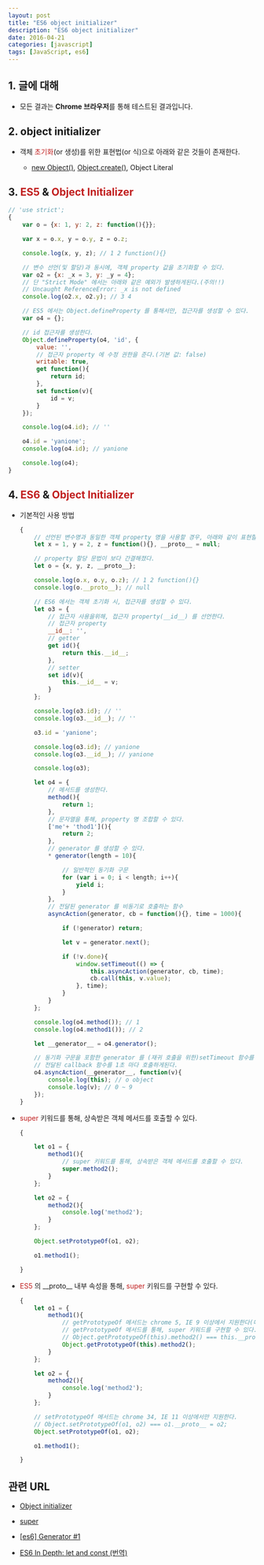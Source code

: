 ```yaml
---
layout: post
title: "ES6 object initializer"
description: "ES6 object initializer"
date: 2016-04-21
categories: [javascript]
tags: [JavaScript, es6]
---
```


## 1. 글에 대해

- 모든 결과는 **Chrome 브라우저**를 통해 테스트된 결과입니다.

## 2. object initializer

- 객체 <span style="color:#c11f1f">초기화</span>(or 생성)를 위한 표현법(or 식)으로 아래와 같은 것들이 존재한다.

    - [new Object()](https://developer.mozilla.org/en-US/docs/Web/JavaScript/Reference/Global_Objects/Object), [Object.create()](https://developer.mozilla.org/en-US/docs/Web/JavaScript/Reference/Global_Objects/Object/create), Object Literal

## 3. <span style="color:#c11f1f">ES5</span> & <span style="color:#c11f1f">Object Initializer</span>

```javascript
// 'use strict';
{
    var o = {x: 1, y: 2, z: function(){}};

    var x = o.x, y = o.y, z = o.z;

    console.log(x, y, z); // 1 2 function(){}

    // 변수 선언(및 할당)과 동시에, 객체 property 값을 초기화할 수 있다.
    var o2 = {x: _x = 3, y: _y = 4};
    // 단 "Strict Mode" 에서는 아래와 같은 예외가 발생하게된다.(주의!!)
    // Uncaught ReferenceError: _x is not defined
    console.log(o2.x, o2.y); // 3 4

    // ES5 에서는 Object.defineProperty 를 통해서만, 접근자를 생성할 수 있다.
    var o4 = {};

    // id 접근자를 생성한다.
    Object.defineProperty(o4, 'id', {
        value: '',
        // 접근자 property 에 수정 권한을 준다.(기본 값: false)
        writable: true,
        get function(){
            return id;
        },
        set function(v){
            id = v;
        }
    });

    console.log(o4.id); // ''

    o4.id = 'yanione';
    console.log(o4.id); // yanione

    console.log(o4);
}
```

## 4. <span style="color:#c11f1f">ES6</span> & <span style="color:#c11f1f">Object Initializer</span>

- 기본적인 사용 방법

    ```javascript
    {
        // 선언된 변수명과 동일한 객체 property 명을 사용할 경우, 아래와 같이 표현할 수 있다.
        let x = 1, y = 2, z = function(){}, __proto__ = null;

        // property 할당 문법이 보다 간결해졌다.
        let o = {x, y, z, __proto__};

        console.log(o.x, o.y, o.z); // 1 2 function(){}
        console.log(o.__proto__); // null

        // ES6 에서는 객체 초기화 시, 접근자를 생성할 수 있다.
        let o3 = {
            // 접근자 사용을위해, 접근자 property(__id__) 를 선언한다.
            // 접근자 property
            __id__: '',
            // getter
            get id(){
                return this.__id__;
            },
            // setter
            set id(v){
                this.__id__ = v;
            }
        };

        console.log(o3.id); // ''
        console.log(o3.__id__); // ''

        o3.id = 'yanione';

        console.log(o3.id); // yanione
        console.log(o3.__id__); // yanione

        console.log(o3);

        let o4 = {
            // 메서드를 생성한다.
            method(){
                return 1;
            },
            // 문자열을 통해, property 명 조합할 수 있다.
            ['me'+ 'thod1'](){
                return 2;
            },
            // generator 를 생성할 수 있다.
            * generator(length = 10){

                // 일반적인 동기화 구문
                for (var i = 0; i < length; i++){
                    yield i;
                }
            },
            // 전달된 generator 를 비동기로 호출하는 함수
            asyncAction(generator, cb = function(){}, time = 1000){

                if (!generator) return;

                let v = generator.next();

                if (!v.done){
                    window.setTimeout(() => {
                        this.asyncAction(generator, cb, time);
                        cb.call(this, v.value);
                    }, time);
                }
            }
        };

        console.log(o4.method()); // 1
        console.log(o4.method1()); // 2

        let __generator__ = o4.generator();

        // 동기화 구문을 포함한 generator 를 (재귀 호출을 위한)setTimeout 함수를 통해, 비동기로 호출한다.
        // 전달된 callback 함수를 1초 마다 호출하게된다.
        o4.asyncAction(__generator__, function(v){
            console.log(this); // o object
            console.log(v); // 0 ~ 9
        });
    }
    ```

- <span style="color:#c11f1f">super</span> 키워드를 통해, 상속받은 객체 메서드를 호출할 수 있다.

    ```javascript
    {

        let o1 = {
            method1(){
                // super 키워드를 통해, 상속받은 객체 메서드를 호출할 수 있다.
                super.method2();
            }
        };

        let o2 = {
            method2(){
                console.log('method2');
            }
        };

        Object.setPrototypeOf(o1, o2);

        o1.method1();

    }
    ```

- <span style="color:#c11f1f">ES5</span> 의 \_\_proto\_\_ 내부 속성을 통해, <span style="color:#c11f1f">super</span> 키워드를 구현할 수 있다.

    ```javascript
    {
        let o1 = {
            method1(){
                // getPrototypeOf 메서드는 chrome 5, IE 9 이상에서 지원한다(대부분의 브라우저에서 지원한다고 볼 수 있다)
                // getPrototypeOf 메서드를 통해, super 키워드를 구현할 수 있다.
                // Object.getPrototypeOf(this).method2() === this.__proto__.method2()
                Object.getPrototypeOf(this).method2();
            }
        };

        let o2 = {
            method2(){
                console.log('method2');
            }
        };

        // setPrototypeOf 메서드는 chrome 34, IE 11 이상에서만 지원한다.
        // Object.setPrototypeOf(o1, o2) === o1.__proto__ = o2;
        Object.setPrototypeOf(o1, o2);

        o1.method1();

    }
    ```


## 관련 URL

- [Object initializer](https://developer.mozilla.org/ko/docs/Web/JavaScript/Reference/Operators/Object_initializer)

- [super](https://developer.mozilla.org/en-US/docs/Web/JavaScript/Reference/Operators/super)

- [[es6] Generator #1](http://www.bsidesoft.com/?p=2053)

- [ES6 In Depth: let and const (번역)](https://medium.com/@dduskim/es6-in-depth-let-and-const-%EB%B2%88%EC%97%AD-31028c086e72#.c48zfoehd)

